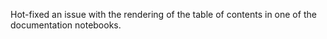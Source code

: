 Hot-fixed an issue with the rendering of the table of contents in one of the documentation notebooks.
